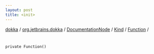 ```yaml
---
layout: post
title: <init>
---
```

[dokka](../../../../index.md) / [org.jetbrains.dokka](../../../index.md) / [DocumentationNode](../../index.md) / [Kind](../index.md) / [Function](index.md) / [<init>](_init_.md)

# <init>

```
private Function()
```

